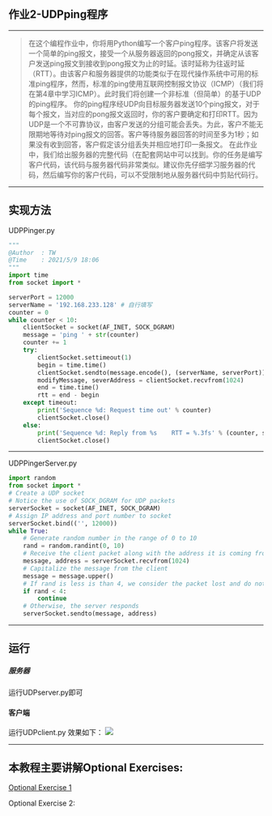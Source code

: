 ﻿## 作业2-UDPping程序
---

>在这个编程作业中，你将用Python编写一个客户ping程序。该客户将发送一个简单的ping报文，接受一个从服务器返回的pong报文，并确定从该客户发送ping报文到接收到pong报文为止的时延。该时延称为往返时延（RTT）。由该客户和服务器提供的功能类似于在现代操作系统中可用的标准ping程序，然而，标准的ping使用互联网控制报文协议（ICMP）（我们将在第4章中学习ICMP）。此时我们将创建一个非标准（但简单）的基于UDP的ping程序。
你的ping程序经UDP向目标服务器发送10个ping报文，对于每个报文，当对应的pong报文返回时，你的客户要确定和打印RTT。因为UDP是一个不可靠协议，由客户发送的分组可能会丢失。为此，客户不能无限期地等待对ping报文的回答。客户等待服务器回答的时间至多为1秒；如果没有收到回答，客户假定该分组丢失并相应地打印一条报文。
在此作业中，我们给出服务器的完整代码（在配套网站中可以找到。你的任务是编写客户代码，该代码与服务器代码非常类似。建议你先仔细学习服务器的代码，然后编写你的客户代码，可以不受限制地从服务器代码中剪贴代码行。

 

---


## 实现方法
UDPPinger.py
```python
"""
@Author  : TW
@Time    : 2021/5/9 18:06
"""
import time
from socket import *

serverPort = 12000
serverName = '192.168.233.128' # 自行填写
counter = 0
while counter < 10:
    clientSocket = socket(AF_INET, SOCK_DGRAM)
    message = 'ping ' + str(counter)
    counter += 1
    try:
        clientSocket.settimeout(1)
        begin = time.time()
        clientSocket.sendto(message.encode(), (serverName, serverPort))
        modifyMessage, severAddress = clientSocket.recvfrom(1024)
        end = time.time()
        rtt = end - begin
    except timeout:
        print('Sequence %d: Request time out' % counter)
        clientSocket.close()
    else:
        print('Sequence %d: Reply from %s    RTT = %.3fs' % (counter, serverName, rtt))
        clientSocket.close()


```
---
UDPPingerServer.py

```python
import random
from socket import *
# Create a UDP socket
# Notice the use of SOCK_DGRAM for UDP packets
serverSocket = socket(AF_INET, SOCK_DGRAM)
# Assign IP address and port number to socket
serverSocket.bind(('', 12000))
while True:
    # Generate random number in the range of 0 to 10
    rand = random.randint(0, 10)
    # Receive the client packet along with the address it is coming from
    message, address = serverSocket.recvfrom(1024)
    # Capitalize the message from the client
    message = message.upper()
    # If rand is less is than 4, we consider the packet lost and do not respond
    if rand < 4:
        continue
    # Otherwise, the server responds
    serverSocket.sendto(message, address)

```
---
## 运行
##### 服务器
运行UDPserver.py即可
#### 客户端
运行UDPclient.py
效果如下：
![](https://img-blog.csdnimg.cn/20210516140602591.png?x-oss-process=image/watermark,type_ZmFuZ3poZW5naGVpdGk,shadow_10,text_aHR0cHM6Ly9ibG9nLmNzZG4ubmV0L3dlaXhpbl80NjY2MjMxOA==,size_16,color_FFFFFF,t_70)

---
## 本教程主要讲解Optional Exercises:

[Optional Exercise 1](SocketProgramLab/lab2-UDpping/Optional-exercise-1.md)

Optional Exercise 2:
